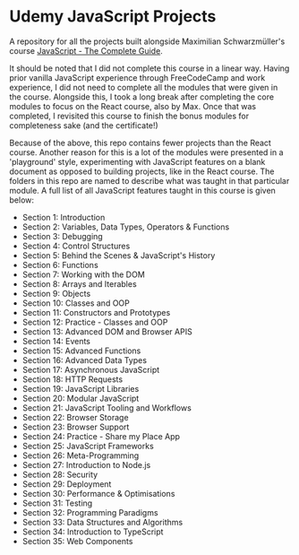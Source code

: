 # Udemy JavaScript Projects

A repository for all the projects built alongside Maximilian Schwarzmüller's course [JavaScript - The Complete Guide](https://www.udemy.com/course/javascript-the-complete-guide-2020-beginner-advanced/).

It should be noted that I did not complete this course in a linear way. Having prior vanilla JavaScript experience through FreeCodeCamp and work experience, I did not need to complete all the modules that were given in the course. Alongside this, I took a long break after completing the core modules to focus on the React course, also by Max. Once that was completed, I revisited this course to finish the bonus modules for completeness sake (and the certificate!)

Because of the above, this repo contains fewer projects than the React course. Another reason for this is a lot of the modules were presented in a 'playground' style, experimenting with JavaScript features on a blank document as opposed to building projects, like in the React course. The folders in this repo are named to describe what was taught in that particular module. A full list of all JavaScript features taught in this course is given below:

* Section 1: Introduction
* Section 2: Variables, Data Types, Operators & Functions
* Section 3: Debugging
* Section 4: Control Structures
* Section 5: Behind the Scenes & JavaScript's History
* Section 6: Functions
* Section 7: Working with the DOM
* Section 8: Arrays and Iterables
* Section 9: Objects
* Section 10: Classes and OOP
* Section 11: Constructors and Prototypes
* Section 12: Practice - Classes and OOP
* Section 13: Advanced DOM and Browser APIS
* Section 14: Events
* Section 15: Advanced Functions
* Section 16: Advanced Data Types
* Section 17: Asynchronous JavaScript
* Section 18: HTTP Requests
* Section 19: JavaScript Libraries
* Section 20: Modular JavaScript
* Section 21: JavaScript Tooling and Workflows
* Section 22: Browser Storage
* Section 23: Browser Support
* Section 24: Practice - Share my Place App
* Section 25: JavaScript Frameworks
* Section 26: Meta-Programming
* Section 27: Introduction to Node.js
* Section 28: Security
* Section 29: Deployment
* Section 30: Performance & Optimisations
* Section 31: Testing
* Section 32: Programming Paradigms
* Section 33: Data Structures and Algorithms
* Section 34: Introduction to TypeScript
* Section 35: Web Components
